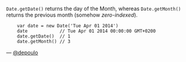 `Date.getDate()` returns the day of the Month, whereas `Date.getMonth()` returns the previous month (somehow *zero-indexed*).

```
    var date = new Date('Tue Apr 01 2014')
    date            // Tue Apr 01 2014 00:00:00 GMT+0200
    date.getDate()  // 1
    date.getMonth() // 3
```


— [@depoulo](https://github.com/depoulo)
